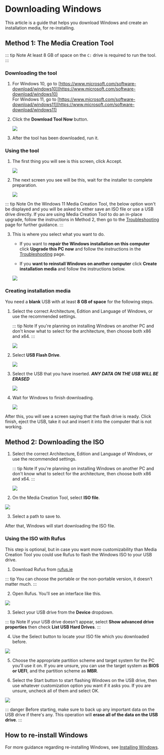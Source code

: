 # Downloading Windows

This article is a guide that helps you download Windows and create an installation media, for re-installing.

## Method 1: The Media Creation Tool

::: tip Note
At least 8 GB of space on the `C:` drive is required to run the tool.
:::

### Downloading the tool

1. For Windows 10, go to [https://www.microsoft.com/software-download/windows10](https://www.microsoft.com/software-download/windows10) <br>
   For Windows 11, go to [https://www.microsoft.com/software-download/windows11](https://www.microsoft.com/software-download/windows11)

2. Click the **Download Tool Now** button.

   ![](./img/downloading-windows/downloadtoolnow.png)

3. After the tool has been downloaded, run it.

### Using the tool

1. The first thing you will see is this screen, click Accept.

   ![](./img/downloading-windows/licenseterms.png)

2. The next screen you see will be this, wait for the installer to complete preparation.

   ![](./img/downloading-windows/gettingthings.png)

::: tip Note
On the Windows 11 Media Creation Tool, the below option won't be displayed and you will be asked to either save an ISO file or use a USB drive directly. If you are using Media Creation Tool to do an in-place upgrade, follow the instructions in Method 2, then go to the [Troubleshooting](troubleshooting#in-place-upgrades) page for further guidance.
:::

3. This is where you select what you want to do.

   - If you want to **repair the Windows installation on this computer** click **Upgrade this PC now** and follow the instructions in the [Troubleshooting](troubleshooting#in-place-upgrades) page.

   - If you **want to reinstall Windows on another computer** click **Create installation media** and follow the instructions below.

    ![](./img/downloading-windows/whatdoyouwanttodo.png)

### Creating installation media

You need a **blank** USB with at least **8 GB of space** for the following steps.

1. Select the correct Architecture, Edition and Language of Windows, or use the recommended settings.

   ::: tip Note
   If you're planning on installing Windows on another PC and don't know what to select for the architecture, then choose both x86 and x64.
   :::

   ![](./img/downloading-windows/changelanguagearchitecture.png)

2. Select **USB Flash Drive**.

   ![](./img/downloading-windows/mediatouse.png)

3. Select the USB that you have inserted. ***ANY DATA ON THE USB WILL BE ERASED***

   ![](./img/downloading-windows/selectusb.png)

4. Wait for Windows to finish downloading.

   ![](./img/downloading-windows/downloading.png)

After this, you will see a screen saying that the flash drive is ready. Click finish, eject the USB, take it out and insert it into the computer that is not working.

## Method 2: Downloading the ISO

1. Select the correct Architecture, Edition and Language of Windows, or use the recommended settings.

   ::: tip Note
   If you're planning on installing Windows on another PC and don't know what to select for the architecture, then choose both x86 and x64.
   :::

   ![](./img/downloading-windows/changelanguagearchitecture.png)

2. On the Media Creation Tool, select **ISO file**.

![](./img/downloading-windows/mediatouse.png)

3. Select a path to save to.

After that, Windows will start downloading the ISO file.

### Using the ISO with Rufus

This step is optional, but in case you want more customizability than Media Creation Tool you could use Rufus to flash the Windows ISO to your USB drive.

1. Download Rufus from [rufus.ie](https://rufus.ie)

::: tip
You can choose the portable or the non-portable version, it doesn't matter much.
:::

2. Open Rufus. You'll see an interface like this.

![](./img/downloading-windows/rufusmainpage.png)

3. Select your USB drive from the **Device** dropdown.

::: tip Note
If your USB drive doesn't appear, select **Show advanced drive properties** then check **List USB Hard Drives**.
:::

4. Use the Select button to locate your ISO file which you downloaded before.

![](./img/downloading-windows/rufuspickisofile.png)

5. Choose the appropriate partition scheme and target system for the PC you'll use it on. If you are unsure, you can use the target system as **BIOS or UEFI**, and the partition scheme as **MBR**.

6. Select the Start button to start flashing Windows on the USB drive, then use whatever customization option you want if it asks you. If you are unsure, uncheck all of them and select OK.

![](./img/downloading-windows/rufuscustomization.png)

::: danger
Before starting, make sure to back up any important data on the USB drive if there's any. This operation will **erase all of the data on the USB drive**.
:::

## How to re-install Windows

For more guidance regarding re-installing Windows, see [Installing Windows](installing-windows).